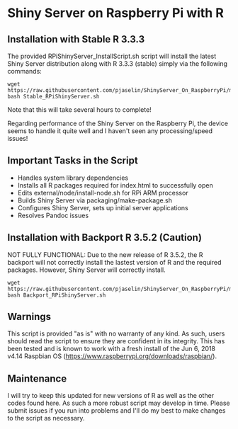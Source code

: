 # Shiny Server on Raspberry Pi with R

## Installation with Stable R 3.3.3

The provided RPiShinyServer_InstallScript.sh script will install the latest Shiny Server distribution along with R 3.3.3 (stable) simply via the following commands:

```
wget https://raw.githubusercontent.com/pjaselin/ShinyServer_On_RaspberryPi/master/Stable_RPiShinyServer.sh
bash Stable_RPiShinyServer.sh
```

Note that this will take several hours to complete!

Regarding performance of the Shiny Server on the Raspberry Pi, the device seems to handle it quite well and I haven't seen any processing/speed issues!

## Important Tasks in the Script
- Handles system library dependencies
- Installs all R packages required for index.html to successfully open
- Edits external/node/install-node.sh for RPi ARM processor
- Builds Shiny Server via packaging/make-package.sh
- Configures Shiny Server, sets up initial server applications
- Resolves Pandoc issues

## Installation with Backport R 3.5.2 (Caution)

NOT FULLY FUNCTIONAL: Due to the new release of R 3.5.2, the R backport will not correctly install the lastest version of R and the required packages. However, Shiny Server will correctly install.

```
wget https://raw.githubusercontent.com/pjaselin/ShinyServer_On_RaspberryPi/master/Backport_RPiShinyServer.sh
bash Backport_RPiShinyServer.sh
```

## Warnings
This script is provided "as is" with no warranty of any kind. As such, users should read the script to ensure they are confident in its integrity. This has been tested and is known to work with a fresh install of the Jun 6, 2018 v4.14 Raspbian OS (https://www.raspberrypi.org/downloads/raspbian/).

## Maintenance
I will try to keep this updated for new versions of R as well as the other codes found here. As such a more robust script may develop in time. Please submit issues if you run into problems and I'll do my best to make changes to the script as necessary.
